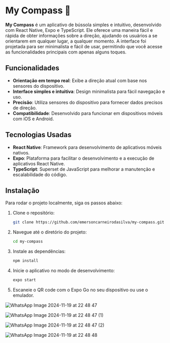 # My Compass 🧭

**My Compass** é um aplicativo de bússola simples e intuitivo, desenvolvido com React Native, Expo e TypeScript. Ele oferece uma maneira fácil e rápida de obter informações sobre a direção, ajudando os usuários a se orientarem em qualquer lugar, a qualquer momento. A interface foi projetada para ser minimalista e fácil de usar, permitindo que você acesse as funcionalidades principais com apenas alguns toques.

## Funcionalidades

- **Orientação em tempo real**: Exibe a direção atual com base nos sensores do dispositivo.
- **Interface simples e intuitiva**: Design minimalista para fácil navegação e uso.
- **Precisão**: Utiliza sensores do dispositivo para fornecer dados precisos de direção.
- **Compatibilidade**: Desenvolvido para funcionar em dispositivos móveis com iOS e Android.

## Tecnologias Usadas

- **React Native**: Framework para desenvolvimento de aplicativos móveis nativos.
- **Expo**: Plataforma para facilitar o desenvolvimento e a execução de aplicativos React Native.
- **TypeScript**: Superset de JavaScript para melhorar a manutenção e escalabilidade do código.

## Instalação

Para rodar o projeto localmente, siga os passos abaixo:

1. Clone o repositório:

   ```bash
   git clone https://github.com/emersoncarneirodasilva/my-compass.git
   ```
2. Navegue até o diretório do projeto:
   ```bash
   cd my-compass
   ```
3. Instale as dependências:
   ```bash
   npm install
   ```
4. Inicie o aplicativo no modo de desenvolvimento:
   ```bash
   expo start
   ```
5. Escaneie o QR code com o Expo Go no seu dispositivo ou use o emulador.

![WhatsApp Image 2024-11-19 at 22 48 47](https://github.com/user-attachments/assets/3b22586c-6b61-46ec-a89d-cc30afff5b85)

![WhatsApp Image 2024-11-19 at 22 48 47 (1)](https://github.com/user-attachments/assets/55a2b51f-1d8b-428a-84b3-b2de059050b2)

![WhatsApp Image 2024-11-19 at 22 48 47 (2)](https://github.com/user-attachments/assets/fdbb9fcf-b840-403d-8894-bbcc72aff1a1)

![WhatsApp Image 2024-11-19 at 22 48 48](https://github.com/user-attachments/assets/34309fa5-5460-452e-9691-f3d975de6dee)



   
